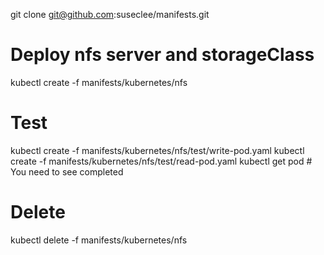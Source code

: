 git clone git@github.com:suseclee/manifests.git

# Deploy nfs server and storageClass
kubectl create -f manifests/kubernetes/nfs

# Test
kubectl create -f manifests/kubernetes/nfs/test/write-pod.yaml
kubectl create -f manifests/kubernetes/nfs/test/read-pod.yaml
kubectl get pod # You need to see completed

# Delete  
kubectl delete -f manifests/kubernetes/nfs